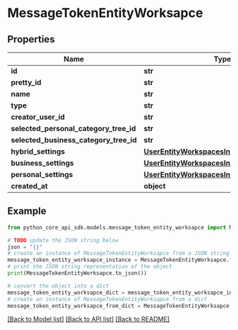 # MessageTokenEntityWorksapce


## Properties

Name | Type | Description | Notes
------------ | ------------- | ------------- | -------------
**id** | **str** |  | 
**pretty_id** | **str** |  | 
**name** | **str** |  | 
**type** | **str** |  | 
**creator_user_id** | **str** |  | 
**selected_personal_category_tree_id** | **str** |  | [optional] 
**selected_business_category_tree_id** | **str** |  | [optional] 
**hybrid_settings** | [**UserEntityWorkspacesInnerHybridSettings**](UserEntityWorkspacesInnerHybridSettings.md) |  | [optional] 
**business_settings** | [**UserEntityWorkspacesInnerHybridSettings**](UserEntityWorkspacesInnerHybridSettings.md) |  | [optional] 
**personal_settings** | [**UserEntityWorkspacesInnerPersonalSettings**](UserEntityWorkspacesInnerPersonalSettings.md) |  | [optional] 
**created_at** | **object** |  | 

## Example

```python
from python_core_api_sdk.models.message_token_entity_worksapce import MessageTokenEntityWorksapce

# TODO update the JSON string below
json = "{}"
# create an instance of MessageTokenEntityWorksapce from a JSON string
message_token_entity_worksapce_instance = MessageTokenEntityWorksapce.from_json(json)
# print the JSON string representation of the object
print(MessageTokenEntityWorksapce.to_json())

# convert the object into a dict
message_token_entity_worksapce_dict = message_token_entity_worksapce_instance.to_dict()
# create an instance of MessageTokenEntityWorksapce from a dict
message_token_entity_worksapce_from_dict = MessageTokenEntityWorksapce.from_dict(message_token_entity_worksapce_dict)
```
[[Back to Model list]](../README.md#documentation-for-models) [[Back to API list]](../README.md#documentation-for-api-endpoints) [[Back to README]](../README.md)


